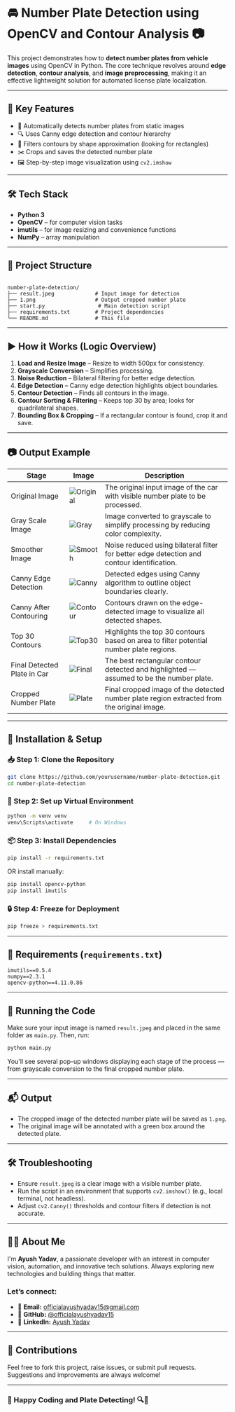 
# 🚘 Number Plate Detection using OpenCV and Contour Analysis 📷

This project demonstrates how to **detect number plates from vehicle images** using OpenCV in Python. The core technique revolves around **edge detection**, **contour analysis**, and **image preprocessing**, making it an effective lightweight solution for automated license plate localization.

---

## 📌 Key Features

- 📸 Automatically detects number plates from static images
- 🔍 Uses Canny edge detection and contour hierarchy
- 🧠 Filters contours by shape approximation (looking for rectangles)
- ✂️ Crops and saves the detected number plate
- 🖼 Step-by-step image visualization using `cv2.imshow`

---

## 🛠 Tech Stack

- **Python 3**
- **OpenCV** – for computer vision tasks
- **imutils** – for image resizing and convenience functions
- **NumPy** – array manipulation

---

## 📂 Project Structure

```

number-plate-detection/
├── result.jpeg             # Input image for detection
├── 1.png                   # Output cropped number plate
├── start.py                 # Main detection script
├── requirements.txt        # Project dependencies
└── README.md               # This file

````

---

## ▶️ How it Works (Logic Overview)

1. **Load and Resize Image** – Resize to width 500px for consistency.
2. **Grayscale Conversion** – Simplifies processing.
3. **Noise Reduction** – Bilateral filtering for better edge detection.
4. **Edge Detection** – Canny edge detection highlights object boundaries.
5. **Contour Detection** – Finds all contours in the image.
6. **Contour Sorting & Filtering** – Keeps top 30 by area; looks for quadrilateral shapes.
7. **Bounding Box & Cropping** – If a rectangular contour is found, crop it and save.

---

## 📷 Output Example

| Stage                       | Image                                    | Description                                                                                |
| --------------------------- | ---------------------------------------- | ------------------------------------------------------------------------------------------ |
| Original Image              | ![Original](./result.jpeg)               | The original input image of the car with visible number plate to be processed.             |
| Gray Scale Image            | ![Gray](./gray_scaleimage.png)           | Image converted to grayscale to simplify processing by reducing color complexity.          |
| Smoother Image              | ![Smooth](./smoother_image.png)          | Noise reduced using bilateral filter for better edge detection and contour identification. |
| Canny Edge Detection        | ![Canny](./canny_edge.png)               | Detected edges using Canny algorithm to outline object boundaries clearly.                 |
| Canny After Contouring      | ![Contour](./canny_after_contouring.png) | Contours drawn on the edge-detected image to visualize all detected shapes.                |
| Top 30 Contours             | ![Top30](./top_30_contours.png)          | Highlights the top 30 contours based on area to filter potential number plate regions.     |
| Final Detected Plate in Car | ![Final](./final_image.png)              | The best rectangular contour detected and highlighted — assumed to be the number plate.    |
| Cropped Number Plate        | ![Plate](./number_plate.png)             | Final cropped image of the detected number plate region extracted from the original image. |




---

## 🧪 Installation & Setup

### 📥 Step 1: Clone the Repository

```bash
git clone https://github.com/yourusername/number-plate-detection.git
cd number-plate-detection
````

### 🧱 Step 2: Set up Virtual Environment

```bash
python -m venv venv
venv\Scripts\activate     # On Windows
```

### 📦 Step 3: Install Dependencies

```bash
pip install -r requirements.txt
```

OR install manually:

```bash
pip install opencv-python
pip install imutils
```

### 🔒 Step 4: Freeze for Deployment

```bash
pip freeze > requirements.txt
```

---

## 🧾 Requirements (`requirements.txt`)

```
imutils==0.5.4
numpy==2.3.1
opencv-python==4.11.0.86
```

---

## 🚀 Running the Code

Make sure your input image is named `result.jpeg` and placed in the same folder as `main.py`. Then, run:

```bash
python main.py
```

You'll see several pop-up windows displaying each stage of the process — from grayscale conversion to the final cropped number plate.

---

## 📬 Output

* The cropped image of the detected number plate will be saved as `1.png`.
* The original image will be annotated with a green box around the detected plate.

---

## 🛠 Troubleshooting

* Ensure `result.jpeg` is a clear image with a visible number plate.
* Run the script in an environment that supports `cv2.imshow()` (e.g., local terminal, not headless).
* Adjust `cv2.Canny()` thresholds and contour filters if detection is not accurate.

---

## 🙋‍♂️ About Me

I'm **Ayush Yadav**, a passionate developer with an interest in computer vision, automation, and innovative tech solutions.
Always exploring new technologies and building things that matter.

### Let’s connect:

* 📧 **Email:** [officialayushyadav15@gmail.com](mailto:officialayushyadav15@gmail.com)
* 💼 **GitHub:** [@officialayushyadav15](https://github.com/officialayushyadav15)
* 🔗 **LinkedIn:** [Ayush Yadav](https://www.linkedin.com/in/ayush-yadav-408924230/)

---

## 🤝 Contributions

Feel free to fork this project, raise issues, or submit pull requests. Suggestions and improvements are always welcome!

---

### 🎯 Happy Coding and Plate Detecting! 🔍🚗



